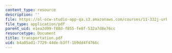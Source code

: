 ```yaml
---
content_type: resource
description: ''
file: https://ol-ocw-studio-app-qa.s3.amazonaws.com/courses/11-332j-urban-design-fall-2003/b4a05ad1772944deb3ff1b9dd4f4766c_transportation.pdf
file_type: application/pdf
parent_uid: e1ea2d99-f88d-f855-fe8f-532a7d8e76cc
resourcetype: Document
title: transportation.pdf
uid: b4a05ad1-7729-44de-b3ff-1b9dd4f4766c
---
```

